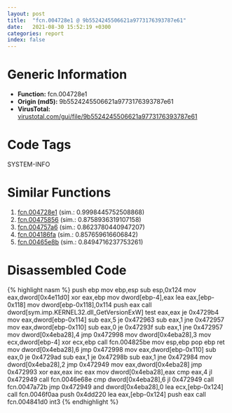 ```yaml
---
layout: post
title:  "fcn.004728e1 @ 9b5524245506621a9773176393787e61"
date:   2021-08-30 15:52:19 +0300
categories: report
index: false
---
```


# Generic Information
- **Function:** fcn.004728e1
- **Origin (md5):** 9b5524245506621a9773176393787e61
- **VirusTotal:** [virustotal.com/gui/file/9b5524245506621a9773176393787e61][virustotal_ref]

# Code Tags
<span class="tag" id="SYSTEM-INFO">SYSTEM-INFO</span>


# Similar Functions

1. [fcn.004728e1][similar_1_ref] (sim.: 0.9998445752508868)
2. [fcn.00475856][similar_2_ref] (sim.: 0.8758936319107158)
3. [fcn.004757a6][similar_3_ref] (sim.: 0.8623780440947207)
4. [fcn.004186fa][similar_4_ref] (sim.: 0.857659616606842)
5. [fcn.00465e8b][similar_5_ref] (sim.: 0.8494716237753261)


# Disassembled Code

{% highlight nasm %}
push ebp
mov ebp,esp
sub esp,0x124
mov eax,dword[0x4e11d0]
xor eax,ebp
mov dword[ebp-4],eax
lea eax,[ebp-0x118]
mov dword[ebp-0x118],0x114
push eax
call dword[sym.imp.KERNEL32.dll_GetVersionExW]
test eax,eax
je 0x4729b4
mov eax,dword[ebp-0x114]
sub eax,5
je 0x472963
sub eax,1
jne 0x472957
mov eax,dword[ebp-0x110]
sub eax,0
je 0x47293f
sub eax,1
jne 0x472957
mov dword[0x4eba28],4
jmp 0x472998
mov dword[0x4eba28],3
mov ecx,dword[ebp-4]
xor ecx,ebp
call fcn.004825be
mov esp,ebp
pop ebp
ret 
mov dword[0x4eba28],6
jmp 0x472998
mov eax,dword[ebp-0x110]
sub eax,0
je 0x4729ad
sub eax,1
je 0x47298b
sub eax,1
jne 0x472984
mov dword[0x4eba28],2
jmp 0x472949
mov eax,dword[0x4eba28]
jmp 0x472993
xor eax,eax
inc eax
mov dword[0x4eba28],eax
cmp eax,4
jl 0x472949
call fcn.0046e68e
cmp dword[0x4eba28],6
jl 0x472949
call fcn.0047a72b
jmp 0x472949
and dword[0x4eba28],0
lea ecx,[ebp-0x124]
call fcn.0046f0aa
push 0x4dd220
lea eax,[ebp-0x124]
push eax
call fcn.004841d0
int3 
{% endhighlight %}


[similar_1_ref]: /report/fcn.004728e1@27ac6b5c7fa1ad11790cdc733c25a701
[similar_2_ref]: /report/fcn.00475856@ba63c5f75a2177720b184529dbf918cf
[similar_3_ref]: /report/fcn.004757a6@843c4207147f5bab0e104024677fd9ec
[similar_4_ref]: /report/fcn.004186fa@065d95e046989885ac0aa05648eeda39
[similar_5_ref]: /report/fcn.00465e8b@53687e619dcac7d709f306d061d8daeb
[virustotal_ref]: https://www.virustotal.com/gui/file/9b5524245506621a9773176393787e61